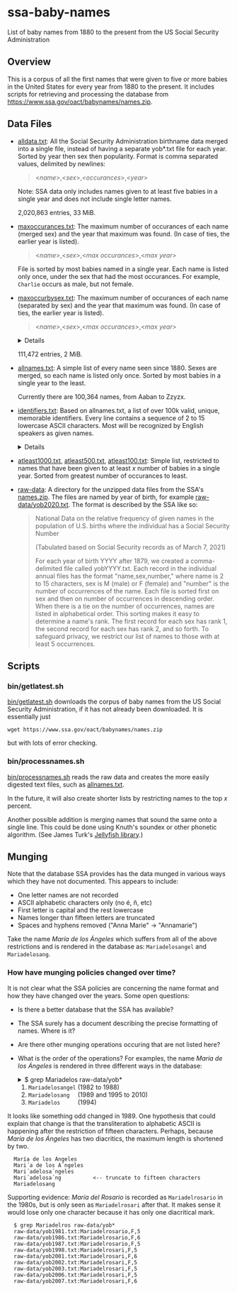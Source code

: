 # ssa-baby-names

List of baby names from 1880 to the present from the US Social
Security Administration

## Overview

This is a corpus of all the first names that were given to five or
more babies in the United States for every year from 1880 to the
present. It includes scripts for retrieving and processing the
database from https://www.ssa.gov/oact/babynames/names.zip.


## Data Files

* [alldata.txt](alldata.txt): All the Social Security Administration
  birthname data merged into a single file, instead of having a
  separate yob*.txt file for each year. Sorted by year then sex then
  popularity. Format is comma separated values, delimited by newlines:

  > &lt;_name_>,&lt;_sex_>,&lt;_occurances_>,&lt;_year_>

  Note: SSA data only includes names given to at least five babies in
  a single year and does not include single letter names.

  2,020,863 entries, 33 MiB.

* [maxoccurances.txt](maxoccurances.txt): The maximum number of
  occurances of each name (merged sex) and the year that maximum was
  found. (In case of ties, the earlier year is listed).
    
  > &lt;_name_>,&lt;_sex_>,&lt;_max occurances_>,&lt;_max year_>

  File is sorted by most babies named in a single year.
  Each name is listed only once, under the sex that had the most
  occurances. For example, `Charlie` occurs as male, but not female.

* [maxoccurbysex.txt](maxoccurbysex.txt): The maximum number of
  occurances of each name (separated by sex) and the year that maximum
  was found. (In case of ties, the earlier year is listed).
    
  > &lt;_name_>,&lt;_sex_>,&lt;_max occurances_>,&lt;_max year_>

  <details>
  
  File is sorted by number of occurances, from most to least.

  The top five entries:

      Linda,F,99693,1947
      James,M,94764,1947
      Michael,M,92718,1957
      Robert,M,91647,1947
      John,M,88319,1947

  Names are counted separately by sex, for example:

      Charlie,M,2891,1919
      Charlie,F,2219,2020

  </details>

  111,472 entries, 2 MiB.
  
* [allnames.txt](allnames.txt): A simple list of every name seen since
  1880. Sexes are merged, so each name is listed only once. Sorted by
  most babies in a single year to the least.

  Currently there are 100,364 names, from Aaban to Zzyzx.

* [identifiers.txt](identifiers.txt): Based on allnames.txt, a list of
  over 100k valid, unique, memorable identifiers. Every line contains
  a sequence of 2 to 15 lowercase ASCII characters. Most will be
  recognized by English speakers as given names.

  <details>

  This differs from [allnames.txt](allnames.txt) in two ways:

  1. The "NATO Phonetic Alphabet" has been prepended at the beginning.
  2. Names are lower case.

  While this file could be handy for many things, the idea is that a
  project which is trying to deobfuscate code can simply grab an
  identifier from this list to use as a function name. This will
  hopefully make reading such source code easier.

  Note that no attempt has been made to remove homophones (names that
  are spelled differently but sound similar). If this turns out to be
  a problem in practice, we can turn to phonetic algorithms, like
  Soundex, to keep only one. (More popular spellings appear earlier in
  the list, so we'd keep "Aaron", name number 159, and toss "Erin",
  name number 161).

  </details>

* [atleast1000.txt](atleast1000.txt),
  [atleast500.txt](atleast500.txt), [atleast100.txt](atleast100.txt):
  Simple list, restricted to names that have been given to at least
  _x_ number of babies in a single year. Sorted from greatest number
  of occurances to least.

* [raw-data](raw-data): A directory for the unzipped data files from
  the SSA's [names.zip](raw-data/names.zip). The files are named by
  year of birth, for example
  [raw-data/yob2020.txt](raw-data/yob2020.txt). The format is
  described by the SSA like so:

  > National Data on the relative frequency of given names in the population
  > of U.S. births where the individual has a Social Security Number
  > 
  > (Tabulated based on Social Security records as of March 7, 2021)
  > 
  > For each year of birth YYYY after 1879, we created a comma-delimited file
  > called yobYYYY.txt. Each record in the individual annual files has the
  > format "name,sex,number," where name is 2 to 15 characters, sex is M
  > (male) or F (female) and "number" is the number of occurrences of the
  > name. Each file is sorted first on sex and then on number of occurrences
  > in descending order. When there is a tie on the number of occurrences,
  > names are listed in alphabetical order. This sorting makes it easy to
  > determine a name's rank. The first record for each sex has rank 1, the
  > second record for each sex has rank 2, and so forth. To safeguard
  > privacy, we restrict our list of names to those with at least 5
  > occurrences.

## Scripts

### bin/getlatest.sh

[bin/getlatest.sh](bin/getlatest.sh) downloads the corpus of baby
names from the US Social Security Administration, if it has not
already been downloaded. It is essentially just

    wget https://www.ssa.gov/oact/babynames/names.zip

but with lots of error checking.

### bin/processnames.sh

[bin/processnames.sh](bin/processnames.sh) reads the raw data and creates
the more easily digested text files, such as [allnames.txt](allnames.txt).

In the future, it will also create shorter lists by restricting names to the
top _x_ percent.

Another possible addition is merging names that sound the same onto a single
line. This could be done using Knuth's soundex or other phonetic algorithm.
(See James Turk's [Jellyfish library](https://github.com/jamesturk/jellyfish).)

## Munging

Note that the database SSA provides has the data munged in various
ways which they have not documented. This appears to include:

* One letter names are not recorded
* ASCII alphabetic characters only (no é, ñ, etc)
* First letter is capital and the rest lowercase
* Names longer than fifteen letters are truncated
* Spaces and hyphens removed ("Anna Marie" → "Annamarie")

Take the name _María de los Ángeles_ which suffers from all of the
above restrictions and is rendered in the database as:
`Mariadelosangel` and `Mariadelosang`.

### How have munging policies changed over time?

It is not clear what the SSA policies are concerning the name format
and how they have changed over the years. Some open questions:

* Is there a better database that the SSA has available? 

* The SSA surely has a document describing the precise formatting of names.
  Where is it?

* Are there other munging operations occuring that are not listed here?

* What is the order of the operations? For examples, the name _María
  de los Ángeles_ is rendered in three different ways in the database:

  <details><summary>$ grep Mariadelos raw-data/yob*</summary>

  ```grep
  raw-data/yob1982.txt:Mariadelosangel,F,6
  raw-data/yob1986.txt:Mariadelosangel,F,8
  raw-data/yob1987.txt:Mariadelosangel,F,7
  raw-data/yob1988.txt:Mariadelosangel,F,7
  raw-data/yob1989.txt:Mariadelosang,F,6
  raw-data/yob1994.txt:Mariadelos,F,5
  raw-data/yob1995.txt:Mariadelosang,F,6
  raw-data/yob1996.txt:Mariadelosang,F,6
  raw-data/yob1997.txt:Mariadelosang,F,14
  raw-data/yob1998.txt:Mariadelosang,F,8
  raw-data/yob1999.txt:Mariadelosang,F,6
  raw-data/yob2000.txt:Mariadelosang,F,14
  raw-data/yob2001.txt:Mariadelosang,F,13
  raw-data/yob2002.txt:Mariadelosang,F,12
  raw-data/yob2003.txt:Mariadelosang,F,12
  raw-data/yob2004.txt:Mariadelosang,F,8
  raw-data/yob2005.txt:Mariadelosang,F,12
  raw-data/yob2006.txt:Mariadelosang,F,8
  raw-data/yob2007.txt:Mariadelosang,F,11
  raw-data/yob2008.txt:Mariadelosang,F,6
  raw-data/yob2010.txt:Mariadelosang,F,6
  ```

  </details>

  1. `Mariadelosangel` (1982 to 1988)
  2. `Mariadelosang  ` (1989 and 1995 to 2010)
  3. `Mariadelos     ` (1994)

It looks like something odd changed in 1989. One hypothesis that could
  explain that change is that the transliteration to alphabetic ASCII is
  happening after the restriction of fifteen characters. Perhaps, because
  _María de los Ángeles_ has two diacritics, the maximum length is shortened
  by two.

      María de los Ángeles
      Mari´a de los A´ngeles
      Mari´adelosa´ngeles
      Mari´adelosa´ng          <-- truncate to fifteen characters
      Mariadelosang

  Supporting evidence: _María del Rosario_ is recorded as
  `Mariadelrosario` in the 1980s, but is only seen as `Mariadelrosari`
  after that. It makes sense it would lose only one character because
  it has only one diacritical mark.

      $ grep Mariadelros raw-data/yob*
      raw-data/yob1981.txt:Mariadelrosario,F,5
      raw-data/yob1986.txt:Mariadelrosario,F,6
      raw-data/yob1987.txt:Mariadelrosario,F,5
      raw-data/yob1998.txt:Mariadelrosari,F,5
      raw-data/yob2001.txt:Mariadelrosari,F,6
      raw-data/yob2002.txt:Mariadelrosari,F,5
      raw-data/yob2003.txt:Mariadelrosari,F,5
      raw-data/yob2006.txt:Mariadelrosari,F,5
      raw-data/yob2007.txt:Mariadelrosari,F,6

